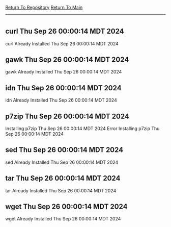 [Return To Repository](https://github.com/DigitalWarrior/piholeparser/)
[Return To Main](https://github.com/DigitalWarrior/piholeparser/blob/master/RecentRunLogs/Mainlog.md)
____________________________________
# 
## curl Thu Sep 26 00:00:14 MDT 2024
curl Already Installed Thu Sep 26 00:00:14 MDT 2024
## gawk Thu Sep 26 00:00:14 MDT 2024
gawk Already Installed Thu Sep 26 00:00:14 MDT 2024
## idn Thu Sep 26 00:00:14 MDT 2024
idn Already Installed Thu Sep 26 00:00:14 MDT 2024
## p7zip Thu Sep 26 00:00:14 MDT 2024
Installing p7zip Thu Sep 26 00:00:14 MDT 2024
Error Installing p7zip Thu Sep 26 00:00:14 MDT 2024
## sed Thu Sep 26 00:00:14 MDT 2024
sed Already Installed Thu Sep 26 00:00:14 MDT 2024
## tar Thu Sep 26 00:00:14 MDT 2024
tar Already Installed Thu Sep 26 00:00:14 MDT 2024
## wget Thu Sep 26 00:00:14 MDT 2024
wget Already Installed Thu Sep 26 00:00:14 MDT 2024
